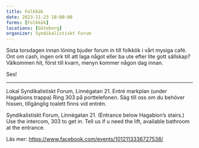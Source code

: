 ```yaml
---
title: Folkkök
date: 2023-11-23 18:00:00
forms: [Folkkök]
locations: [Göteborg]
organizer: Syndikalistiskt Forum
---
```

Sista torsdagen innan löning bjuder forum in till folkkök i vårt mysiga café. Ont om cash, ingen ork till att laga något eller ba ute efter lite gott sällskap? Välkommen hit, först till kvarn, menyn kommer någon dag innan.

Ses!

------

Lokal Syndikalistiskt Forum, Linnégatan 21. Entré markplan (under Hagabions trappa) Ring 303 på porttelefonen.
Säg till oss om du behöver hissen, tillgänglig toalett finns vid entrén.

Syndikalistiskt Forum, Linnégatan 21. (Entrance below Hagabion’s stairs.) Use the intercom, 303 to get in. Tell us if u need the lift, available bathroom at the entrance.

Läs mer: https://www.facebook.com/events/1012113336727538/
